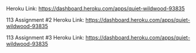 Heroku Link: 
https://dashboard.heroku.com/apps/quiet-wildwood-93835

113 Assignment #2
Heroku Link: 
https://dashboard.heroku.com/apps/quiet-wildwood-93835

113 Assignment #3
Heroku Link:
https://dashboard.heroku.com/apps/quiet-wildwood-93835